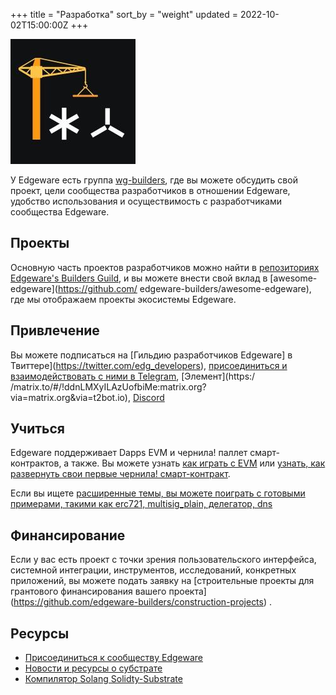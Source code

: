 +++
title = "Разработка"
sort_by = "weight"
updated = 2022-10-02T15:00:00Z
+++

![Edgeware Builders Guild](../../.gitbook/assets/edgeware_builders_guild_logo.jpeg)

У Edgeware есть группа [wg-builders](https://commonwealth.im/edgeware/discussions/wg-builders), где вы можете обсудить свой проект, цели сообщества разработчиков в отношении Edgeware, удобство использования и осуществимость с разработчиками сообщества Edgeware.

## Проекты

Основную часть проектов разработчиков можно найти в [репозиториях Edgeware's Builders Guild](https://github.com/edgeware-builders/), и вы можете внести свой вклад в [awesome-edgeware](https://github.com/ edgeware-builders/awesome-edgeware), где мы отображаем проекты экосистемы Edgeware.

## Привлечение

Вы можете подписаться на [Гильдию разработчиков Edgeware] в Твиттере](https://twitter.com/edg_developers), [присоединиться и взаимодействовать с ними в Telegram](https://t.me/edg_developers), [Элемент](https:/ /matrix.to/#/!ddnLMXyILAzUofbiMe:matrix.org?via=matrix.org&via=t2bot.io), [Discord](https://discord.gg/njDnHDk)

## Учиться

Edgeware поддерживает Dapps EVM и чернила! паллет смарт-контрактов, а также. Вы можете узнать [как играть с EVM](https://contracts.edgewa.re/#/4/evm-introduction) или [узнать, как развернуть свои первые чернила! смарт-контракт](https://contracts.edgewa.re/#/0/introduction).

Если вы ищете [расширенные темы, вы можете поиграть с готовыми примерами, такими как erc721, multisig\_plain, делегатор, dns](https://contracts.edgewa.re/#/3/introduction)

## Финансирование

Если у вас есть проект с точки зрения пользовательского интерфейса, системной интеграции, инструментов, исследований, конкретных приложений, вы можете подать заявку на [строительные проекты для грантового финансирования вашего проекта] (https://github.com/edgeware-builders/construction-projects) .

## Ресурсы

- [Присоединиться к сообществу Edgeware](https://linktr.ee/edg_developers)
- [Новости и ресурсы о субстрате](https://substrate.dev/awesome-substrate/)
- [Компилятор Solang Solidty-Substrate](https://github.com/hyperledger-labs/solang)

